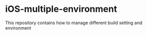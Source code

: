 # iOS-multiple-environment
This repository contains how to manage different build setting and environment
